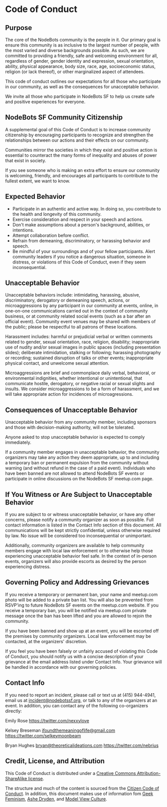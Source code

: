 Code of Conduct
===============

## Purpose

The core of the NodeBots community is the people in it. Our primary goal is ensure this community is as inclusive to the largest number of people, with the most varied and diverse backgrounds possible. As such, we are committed to providing a friendly, safe and welcoming environment for all, regardless of gender, gender identity and expression, sexual orientation, ability, physical appearance, body size, race, age, socioeconomic status, religion (or lack thereof), or other marginalized aspect of attendees.

This code of conduct outlines our expectations for all those who participate in our community, as well as the consequences for unacceptable behavior.

We invite all those who participate in NodeBots SF to help us create safe and positive experiences for everyone.

## NodeBots SF Community Citizenship

A supplemental goal of this Code of Conduct is to increase community citizenship by encouraging participants to recognize and strengthen the relationships between our actions and their effects on our community.

Communities mirror the societies in which they exist and positive action is essential to counteract the many forms of inequality and abuses of power that exist in society.

If you see someone who is making an extra effort to ensure our community is welcoming, friendly, and encourages all participants to contribute to the fullest extent, we want to know.

## Expected Behavior

  * Participate in an authentic and active way. In doing so, you contribute to the health and longevity of this community.
  * Exercise consideration and respect in your speech and actions.
  * Don't make assumptions about a person's background, abilities, or intentions.
  * Attempt collaboration before conflict.
  * Refrain from demeaning, discriminatory, or harassing behavior and speech.
  * Be mindful of your surroundings and of your fellow participants. Alert community leaders if you notice a dangerous situation, someone in distress, or violations of this Code of Conduct, even if they seem inconsequential.

## Unacceptable Behavior

Unacceptable behaviors include: intimidating, harassing, abusive, discriminatory, derogatory or demeaning speech, actions, or microaggressions by any participant in our community at events, online, in one-on-one communications carried out in the context of community business, or at community related social events (such as a bar after an official event). Community event venues may be shared with members of the public; please be respectful to all patrons of these locations.

Harassment includes: harmful or prejudicial verbal or written comments related to gender, sexual orientation, race, religion, disability; inappropriate use of nudity and/or sexual images in public spaces (including presentation slides); deliberate intimidation, stalking or following; harassing photography or recording; sustained disruption of talks or other events; inappropriate physical contact, and unwelcome sexual attention.

Microaggressions are brief and commonplace daily verbal, behavioral, or environmental indignities, whether intentional or unintentional, that communicate hostile, derogatory, or negative racial or sexual slights and insults. We consider microaggressions to be a form of harassment, and we will take appropriate action for incidences of microagressions.

## Consequences of Unacceptable Behavior

Unacceptable behavior from any community member, including sponsors and those with decision-making authority, will not be tolerated.

Anyone asked to stop unacceptable behavior is expected to comply immediately.

If a community member engages in unacceptable behavior, the community organizers may take any action they deem appropriate, up to and including a temporary ban or permanent expulsion from the community without warning (and without refund in the case of a paid event). Individuals who have been banned are not allowed to attend NodeBots SF events or participate in online discussions on the NodeBots SF meetup.com page.

## If You Witness or Are Subject to Unacceptable Behavior

If you are subject to or witness unacceptable behavior, or have any other concerns, please notify a community organizer as soon as possible. Full contact information is listed in the Contact Info section of this document. All communications will be kept strictly confidential, unless otherwise required by law. No issue will be considered too inconsequential or unimportant.

Additionally, community organizers are available to help community members engage with local law enforcement or to otherwise help those experiencing unacceptable behavior feel safe. In the context of in-person events, organizers will also provide escorts as desired by the person experiencing distress.

## Governing Policy and Addressing Grievances

If you receive a temporary or permanent ban, your name and meetup.com photo will be added to a private ban list. You will also be prevented from RSVP'ing to future NodeBots SF events on the meetup.com website. If you receive a temporary ban, you will be notified via meetup.com private message once the ban has been lifted and you are allowed to rejoin the community.

If you have been banned and show up at an event, you will be escorted off the premises by community organizers. Local law enforcement may be contacted, at the organizers' discretion.

If you feel you have been falsely or unfairly accused of violating this Code of Conduct, you should notify us with a concise description of your grievance at the email address listed under Contact Info. Your grievance will be handled in accordance with our governing policies.

## Contact Info

If you need to report an incident, please call or text us at (415) 944-4941, email us at incident@nodebotssf.org, or talk to any of the organizers at an event. In addition, you can contact any of the following co-organizers directly:

Emily Rose
https://twitter.com/nexxylove

Kelsey Breseman
ifoundthemeaningoflife@gmail.com
https://twitter.com/selkeymoonbeam

Bryan Hughes
bryan@theoreticalideations.com
https://twitter.com/nebrius

## Credit, License, and Attribution

This Code of Conduct is distributed under a [Creative Commons Attribution-ShareAlike license](http://creativecommons.org/licenses/by-sa/3.0/).

The structure and much of the content is sourced from the [Citizen Code of Conduct](http://citizencodeofconduct.org/). In addition, this document makes use of information fom [Geek Feminism](http://geekfeminism.wikia.com/wiki/Conference_anti-harassment/Policy), [Ashe Dryden](http://www.ashedryden.com/blog/codes-of-conduct-101-faq), and [Model View Culture](https://modelviewculture.com/issues/events).
